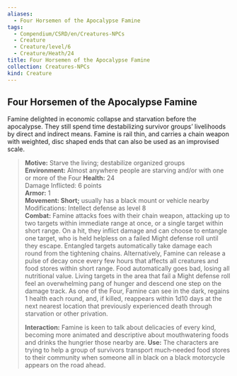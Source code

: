 ```yaml
---
aliases:
  - Four Horsemen of the Apocalypse Famine
tags:
  - Compendium/CSRD/en/Creatures-NPCs
  - Creature
  - Creature/level/6
  - Creature/Heath/24
title: Four Horsemen of the Apocalypse Famine
collection: Creatures-NPCs
kind: Creature
---
```

## Four Horsemen of the Apocalypse Famine   
Famine delighted in economic collapse and starvation before the apocalypse. They still spend time destabilizing survivor groups’ livelihoods by direct and indirect means. Famine is rail thin, and carries a chain weapon with weighted, disc shaped ends that can also be used as an improvised scale.
>**Motive:** Starve the living; destabilize organized groups  
>**Environment:** Almost anywhere people are starving and/or with one or more of the Four
>**Health:** 24  
>Damage Inflicted: 6 points  
>**Armor:** 1  
>**Movement: Short;** usually has a black mount or vehicle nearby  
>Modifications: Intellect defense as level 8  
>**Combat:** Famine attacks foes with their chain weapon, attacking up to two targets within immediate range at once, or a single target within short range. On a hit, they inflict damage and can choose to entangle one target, who is held helpless on a failed Might defense roll until they escape. Entangled targets automatically take damage each round from the tightening chains. Alternatively, Famine can release a pulse of decay once every few hours that affects all creatures and food stores within short range. Food automatically goes bad, losing all nutritional value. Living targets in the area that fail a Might defense roll feel an overwhelming pang of hunger and descend one step on the damage track. As one of the Four, Famine can see in the dark, regains 1 health each round, and, if killed, reappears within 1d10 days at the next nearest location that previously experienced death through starvation or other privation.   
>
>**Interaction:** Famine is keen to talk about delicacies of every kind, becoming more animated and descriptive about mouthwatering foods and drinks the hungrier those nearby are.
>**Use:** The characters are trying to help a group of survivors transport much‑needed food stores to their community when someone all in black on a black motorcycle appears on the road ahead.
